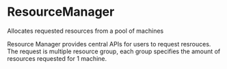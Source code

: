 # ResourceManager
Allocates requested resources from a pool of machines

Resource Manager provides central APIs for users to request resrouces.
The request is multiple resource group, each group specifies the amount of resources requested for 1 machine.
